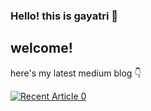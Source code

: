 ### Hello! this is **gayatri** 👋

## welcome!

<!--
**gaayatri25/gaayatri25** is a ✨ _special_ ✨ repository because its `README.md` (this file) appears on your GitHub profile.

Here are some ideas to get you started:

- 🔭 I’m currently working on ...
- 🌱 I’m currently learning ...
- 👯 I’m looking to collaborate on ...
- 🤔 I’m looking for help with ...
- 💬 Ask me about ...
- 📫 How to reach me: ...
- 😄 Pronouns: ...
- ⚡ Fun fact: ...
-->

here's my latest medium blog 👇

  <a target="_blank" href="https://github-readme-medium-recent-article.vercel.app/medium/@gayatriayu/0"><img src="https://github-readme-medium-recent-article.vercel.app/medium/@gayatriayug/0" alt="Recent Article 0"> 
